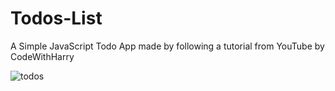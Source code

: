 # Todos-List

A Simple JavaScript Todo App made by following a tutorial from YouTube by CodeWithHarry

![todos](https://user-images.githubusercontent.com/88834331/144742160-8cea7fe5-17f0-48c4-8e8f-796942656f5a.jpeg)
